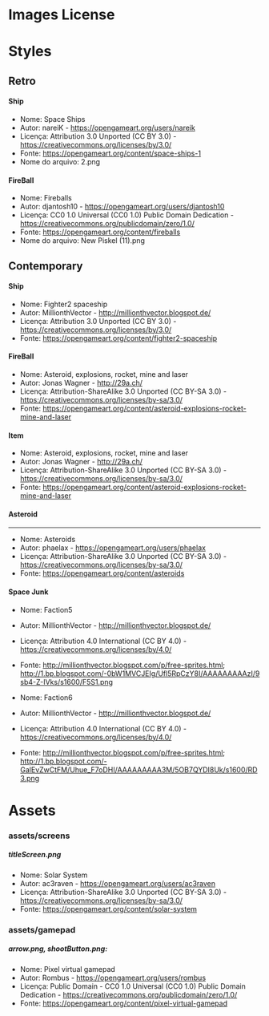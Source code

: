# Images License

# Styles
## Retro
#### Ship

* Nome: Space Ships
* Autor: nareiK - https://opengameart.org/users/nareik
* Licença: Attribution 3.0 Unported (CC BY 3.0) - https://creativecommons.org/licenses/by/3.0/
* Fonte: https://opengameart.org/content/space-ships-1
* Nome do arquivo: 2.png

#### FireBall

* Nome: Fireballs
* Autor: djantosh10 - https://opengameart.org/users/djantosh10
* Licença: CC0 1.0 Universal (CC0 1.0) Public Domain Dedication - https://creativecommons.org/publicdomain/zero/1.0/
* Fonte: https://opengameart.org/content/fireballs
* Nome do arquivo: New Piskel (11).png


## Contemporary


#### Ship

* Nome: Fighter2 spaceship
* Autor: MillionthVector - http://millionthvector.blogspot.de/
* Licença: Attribution 3.0 Unported (CC BY 3.0) - https://creativecommons.org/licenses/by/3.0/
* Fonte: https://opengameart.org/content/fighter2-spaceship


#### FireBall

* Nome: Asteroid, explosions, rocket, mine and laser
* Autor: Jonas Wagner - http://29a.ch/
* Licença: Attribution-ShareAlike 3.0 Unported (CC BY-SA 3.0) - https://creativecommons.org/licenses/by-sa/3.0/
* Fonte: https://opengameart.org/content/asteroid-explosions-rocket-mine-and-laser


#### Item

* Nome: Asteroid, explosions, rocket, mine and laser
* Autor: Jonas Wagner - http://29a.ch/
* Licença: Attribution-ShareAlike 3.0 Unported (CC BY-SA 3.0) - https://creativecommons.org/licenses/by-sa/3.0/
* Fonte: https://opengameart.org/content/asteroid-explosions-rocket-mine-and-laser


#### Asteroid

---
* Nome: Asteroids
* Autor: phaelax - https://opengameart.org/users/phaelax
* Licença: Attribution-ShareAlike 3.0 Unported (CC BY-SA 3.0) - https://creativecommons.org/licenses/by-sa/3.0/
* Fonte: https://opengameart.org/content/asteroids 


#### Space Junk

* Nome: Faction5
* Autor: MillionthVector - http://millionthvector.blogspot.de/
* Licença: Attribution 4.0 International (CC BY 4.0) - https://creativecommons.org/licenses/by/4.0/
* Fonte: http://millionthvector.blogspot.com/p/free-sprites.html; http://1.bp.blogspot.com/-0bW1MVCJEIg/Ufl5RpCzY8I/AAAAAAAAAzI/9sb4-Z-IVks/s1600/F5S1.png

* Nome: Faction6
* Autor: MillionthVector - http://millionthvector.blogspot.de/
* Licença: Attribution 4.0 International (CC BY 4.0) - https://creativecommons.org/licenses/by/4.0/
* Fonte: http://millionthvector.blogspot.com/p/free-sprites.html; http://1.bp.blogspot.com/-GalEvZwCtFM/Uhue_F7oDHI/AAAAAAAAA3M/5OB7QYDI8Uk/s1600/RD3.png


# Assets

### assets/screens

##### titleScreen.png
* Nome: Solar System
* Autor: ac3raven - https://opengameart.org/users/ac3raven
* Licença: Attribution-ShareAlike 3.0 Unported (CC BY-SA 3.0) - https://creativecommons.org/licenses/by-sa/3.0/
* Fonte: https://opengameart.org/content/solar-system


### assets/gamepad

##### arrow.png, shootButton.png: 
* Nome: Pixel virtual gamepad
* Autor: Rombus - https://opengameart.org/users/rombus
* Licença: Public Domain - CC0 1.0 Universal (CC0 1.0) Public Domain Dedication - https://creativecommons.org/publicdomain/zero/1.0/
* Fonte: https://opengameart.org/content/pixel-virtual-gamepad
